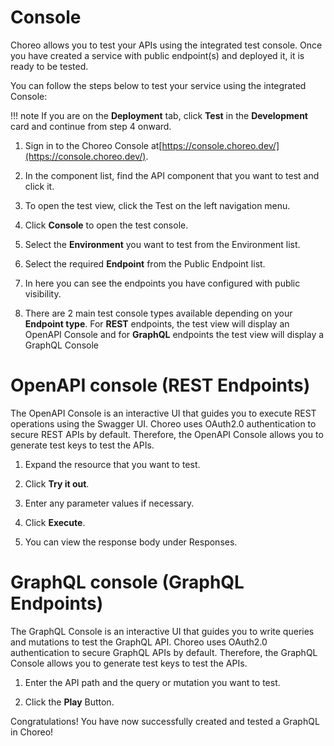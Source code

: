 # Console

Choreo allows you to test your APIs using the integrated test console. Once you have created a service with public endpoint(s) and deployed it, it is ready to be tested. 

You can follow the steps below to test your service using the integrated Console:

!!! note
    If you are on the **Deployment** tab, click **Test** in the **Development** card and continue from step 4 onward.

1. Sign in to the Choreo Console at[https://console.choreo.dev/](https://console.choreo.dev/).

2. In the component list, find the API component that you want to test and click it.

3. To open the test view, click the Test on the left navigation menu.

4. Click **Console** to open the test console.

5. Select the **Environment** you want to test from the Environment list.

6. Select the required **Endpoint** from the Public Endpoint list.

7. In here you can see the endpoints you have configured with public visibility.

8. There are 2 main test console types available depending on your **Endpoint type**. For **REST** endpoints, the test view will display an OpenAPI Console and for **GraphQL** endpoints the test view will display a GraphQL Console

# OpenAPI console (REST Endpoints)

The OpenAPI Console is an interactive UI that guides you to execute REST operations using the Swagger UI. Choreo uses OAuth2.0 authentication to secure REST APIs by default. Therefore, the OpenAPI Console allows you to generate test keys to test the APIs.

1. Expand the resource that you want to test.

2. Click **Try it out**.

3. Enter any parameter values if necessary.

4. Click **Execute**.

5. You can view the response body under Responses.

# GraphQL console (GraphQL Endpoints)

The GraphQL Console is an interactive UI that guides you to write queries and mutations to test the GraphQL API. Choreo uses OAuth2.0 authentication to secure GraphQL APIs by default. Therefore, the GraphQL Console allows you to generate test keys to test the APIs.

1. Enter the API path and the query or mutation you want to test.

2. Click the **Play** Button.


Congratulations! You have now successfully created and tested a GraphQL in Choreo!
